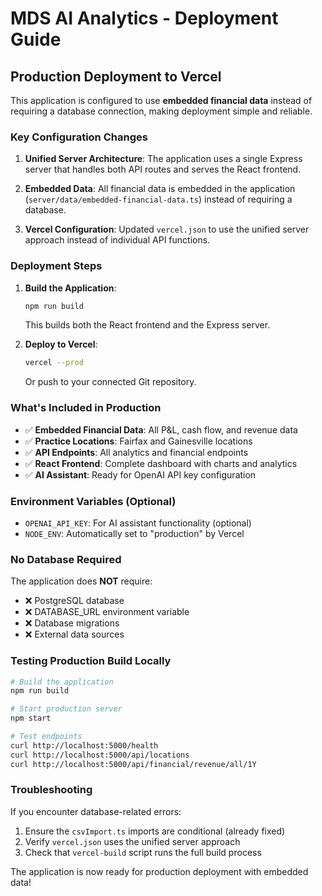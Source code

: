# MDS AI Analytics - Deployment Guide

## Production Deployment to Vercel

This application is configured to use **embedded financial data** instead of requiring a database connection, making deployment simple and reliable.

### Key Configuration Changes

1. **Unified Server Architecture**: The application uses a single Express server that handles both API routes and serves the React frontend.

2. **Embedded Data**: All financial data is embedded in the application (`server/data/embedded-financial-data.ts`) instead of requiring a database.

3. **Vercel Configuration**: Updated `vercel.json` to use the unified server approach instead of individual API functions.

### Deployment Steps

1. **Build the Application**:
   ```bash
   npm run build
   ```
   This builds both the React frontend and the Express server.

2. **Deploy to Vercel**:
   ```bash
   vercel --prod
   ```
   Or push to your connected Git repository.

### What's Included in Production

- ✅ **Embedded Financial Data**: All P&L, cash flow, and revenue data
- ✅ **Practice Locations**: Fairfax and Gainesville locations
- ✅ **API Endpoints**: All analytics and financial endpoints
- ✅ **React Frontend**: Complete dashboard with charts and analytics
- ✅ **AI Assistant**: Ready for OpenAI API key configuration

### Environment Variables (Optional)

- `OPENAI_API_KEY`: For AI assistant functionality (optional)
- `NODE_ENV`: Automatically set to "production" by Vercel

### No Database Required

The application does **NOT** require:
- ❌ PostgreSQL database
- ❌ DATABASE_URL environment variable
- ❌ Database migrations
- ❌ External data sources

### Testing Production Build Locally

```bash
# Build the application
npm run build

# Start production server
npm start

# Test endpoints
curl http://localhost:5000/health
curl http://localhost:5000/api/locations
curl http://localhost:5000/api/financial/revenue/all/1Y
```

### Troubleshooting

If you encounter database-related errors:
1. Ensure the `csvImport.ts` imports are conditional (already fixed)
2. Verify `vercel.json` uses the unified server approach
3. Check that `vercel-build` script runs the full build process

The application is now ready for production deployment with embedded data!